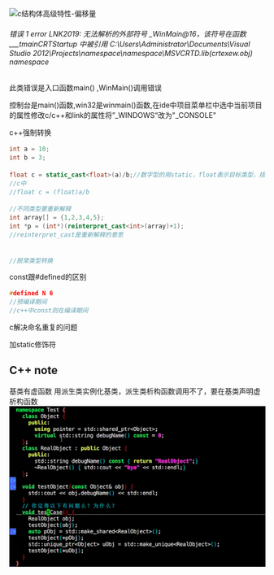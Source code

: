 ![c结构体高级特性-偏移量](./img/c.png)

###### 错误	1	error LNK2019: 无法解析的外部符号 _WinMain@16，该符号在函数 ___tmainCRTStartup 中被引用	C:\Users\Administrator\Documents\Visual Studio 2012\Projects\namespace\namespace\MSVCRTD.lib(crtexew.obj)	namespace

此类错误是入口函数main() ,WinMain()调用错误

控制台是main()函数,win32是winmain()函数,在ide中项目菜单栏中选中当前项目的属性修改c/c++和link的属性将”_WINDOWS“改为"_CONSOLE"



c++强制转换

```c++
int a = 10;
int b = 3;

float c = static_cast<float>(a)/b;//数字型的用static，float表示目标类型，括号中的表示要转换的数
//c中
//float c = (float)a/b 

//不同类型要重新解释
int array[] = {1,2,3,4,5};
int *p = (int*)(reinterpret_cast<int>(array)+1);
//reinterpret_cast是重新解释的意思


//脱常类型转换

```



const跟#defined的区别

```C
#defined N 6
//预编译期间
//c++中const则在编译期间
```

c解决命名重复的问题

加static修饰符


## C++ note
基类有虚函数
用派生类实例化基类，派生类析构函数调用不了，要在基类声明虚析构函数
![example_1](./img/example_1.png)
 